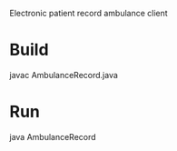 Electronic patient record ambulance client

# Build

javac AmbulanceRecord.java

# Run

java AmbulanceRecord

